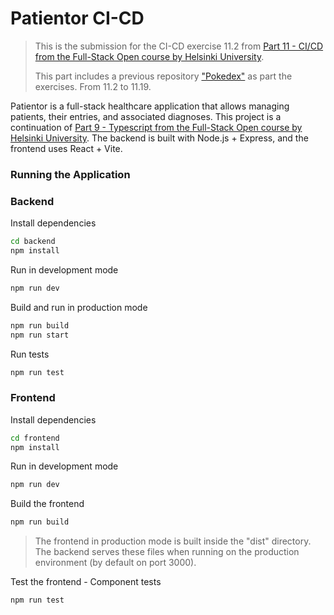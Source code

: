 # Patientor CI-CD

> This is the submission for the CI-CD exercise 11.2 from [Part 11 - CI/CD from the Full-Stack Open course by Helsinki University](https://fullstackopen.com/en/part11).
>
> This part includes a previous repository ["Pokedex"](https://github.com/lucksei/full-stack-open-pokedex) as part the exercises. From 11.2 to 11.19.

Patientor is a full-stack healthcare application that allows managing patients, their entries, and associated diagnoses. This project is a continuation of [Part 9 - Typescript from the Full-Stack Open course by Helsinki University](https://fullstackopen.com/en/part9). The backend is built with Node.js + Express, and the frontend uses React + Vite.

### Running the Application

### Backend

Install dependencies

```bash
cd backend
npm install
```

Run in development mode

```bash
npm run dev
```

Build and run in production mode

```bash
npm run build
npm run start
```

Run tests

```bash
npm run test
```

### Frontend

Install dependencies

```bash
cd frontend
npm install
```

Run in development mode

```bash
npm run dev
```

Build the frontend

```bash
npm run build
```

> The frontend in production mode is built inside the "dist" directory. The backend serves these files when running on the production environment (by default on port 3000).

Test the frontend - Component tests

```bash
npm run test
```

